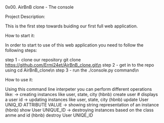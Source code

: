 0x00. AirBnB clone - The console

Project Description:

This is the first step towards buiding our first full web application.

How to start it:

In order to start to use of this web application you need to follow the following steps:

step 1 - clone our repository git clone https://github.com/Ermi24et/AirBnB_clone.git\n
step 2 - get in to the repo using cd AirBnB_clone\n
step 3 - run the ./console.py command\n

How to use it:

Using this command line interpeter you can perform different operations like:
-> creating instances like user, state, city
	(hbnb) create user
	# displays a user id
-> updating instances like user, state, city
	(hbnb) update User UNIQ_ID ATTRIBUTE VALUE
-> showing string representation of an instance
	(hbnb) show User UNIQUE_ID
-> destroying instances based on the class anme and id
	(hbnb) destroy User UNIQE_ID	
